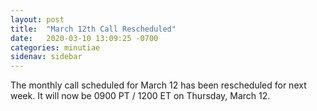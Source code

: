 ```yaml
---
layout: post
title:  "March 12th Call Rescheduled"
date:   2020-03-10 13:09:25 -0700
categories: minutiae
sidenav: sidebar
---
```

The monthly call scheduled for March 12 has been rescheduled for next week. It will now be 0900 PT / 1200 ET on Thursday, March 12.
